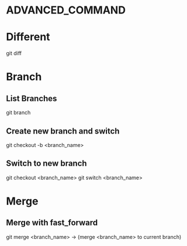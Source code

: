 # ADVANCED_COMMAND

# Different

git diff

# Branch

## List Branches

git branch

## Create new branch and switch

git checkout -b <branch_name>

## Switch to new branch

git checkout <branch_name>
git switch <branch_name>

# Merge

## Merge with fast_forward

git merge <branch_name> -> (merge <branch_name> to current branch)

